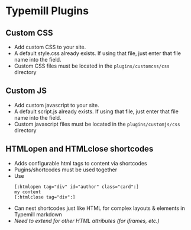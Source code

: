 # Typemill Plugins

## Custom CSS
* Add custom CSS to your site. 
* A default style.css already exists. If using that file, just enter that file name into the field. 
* Custom CSS files must be located in the `plugins/customcss/css` directory
## Custom JS
* Add custom javascript to your site. 
* A default script.js already exists. If using that file, just enter that file name into the field. 
* Custom javascript files must be located in the `plugins/customjs/css` directory
## HTMLopen and HTMLclose shortcodes
* Adds configurable html tags to content via shortcodes
* Pugins/shortcodes must be used together
* Use
	```
	[:htmlopen tag="div" id="author" class="card":]
	my content
	[:htmlclose tag="div":]
	```
* Can nest shortcodes just like HTML for complex layouts & elements in Typemill markdown
* _Need to extend for other HTML attributes (for iframes, etc.)_



